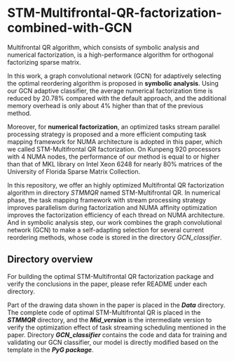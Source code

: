 # STM-Multifrontal-QR-factorization-combined-with-GCN

Multifrontal QR algorithm, which consists of symbolic analysis and numerical factorization, is a high-performance algorithm for orthogonal factorizing sparse matrix.

In this work, a graph convolutional network (GCN) for adaptively selecting the optimal reordering algorithm is proposed in **symbolic analysis**.
Using our GCN adaptive classifier, the average numerical factorization time is reduced by 20.78% compared with the default approach, and the additional memory overhead is only about 4% higher than that of the previous method.

Moreover, for **numerical factorization**, an optimized tasks stream parallel processing strategy is proposed and a more efficient computing task mapping framework for NUMA architecture is adopted in this paper, which we called STM-Multifrontal QR factorization.
On Kunpeng 920 processors with 4 NUMA nodes, the performance of our method is equal to or higher than that of MKL library on Intel Xeon 6248 for nearly 80% matrices of the University of Florida Sparse Matrix Collection.

In this repository, we offer an highly optimized Multifrontal QR factorization algorithm in directory *STMMQR* named STM-Multifrontal QR.
In numerical phase, the task mapping framework with stream processing strategy improves parallelism during factorization and NUMA affinity optimization improves the factorization efficiency of each thread on NUMA architecture.
And in symbolic analysis step, our work combines the graph convolutional network (GCN) to make a self-adapting selection for several current reordering methods, whose code is stored in the directory *GCN_classifier*.

## Directory overview
For building the optimal STM-Multifrontal QR factorization package and verify the conclusions in the paper, please refer README under each directory.

Part of the drawing data shown in the paper is placed in the ***Data*** directory.
The complete code of optimal STM-Multifrontal QR is placed in the ***STMMQR*** directory, and the ***Mid_version*** is the intermediate version to verify the optimization effect of task streaming scheduling mentioned in the paper.
Directory ***GCN_classifier*** contains the code and data for training and validating our GCN classifier, our model is directly modified based on the template in the ***PyG package***.
